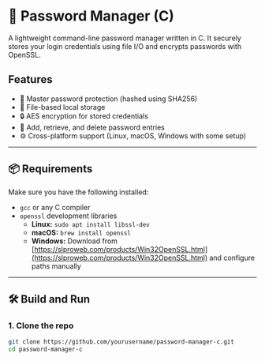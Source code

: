 # 🔐 Password Manager (C)

A lightweight command-line password manager written in C. It securely stores your login credentials using file I/O and encrypts passwords with OpenSSL.

## Features

- 🔑 Master password protection (hashed using SHA256)
- 📁 File-based local storage
- 🔒 AES encryption for stored credentials
- 🧾 Add, retrieve, and delete password entries
- ⚙️ Cross-platform support (Linux, macOS, Windows with some setup)

---

## 📦 Requirements

Make sure you have the following installed:

- `gcc` or any C compiler
- `openssl` development libraries  
  - **Linux:** `sudo apt install libssl-dev`
  - **macOS:** `brew install openssl`
  - **Windows:** Download from [https://slproweb.com/products/Win32OpenSSL.html](https://slproweb.com/products/Win32OpenSSL.html) and configure paths manually

---

## 🛠️ Build and Run

### 1. Clone the repo

```bash
git clone https://github.com/yourusername/password-manager-c.git
cd password-manager-c
